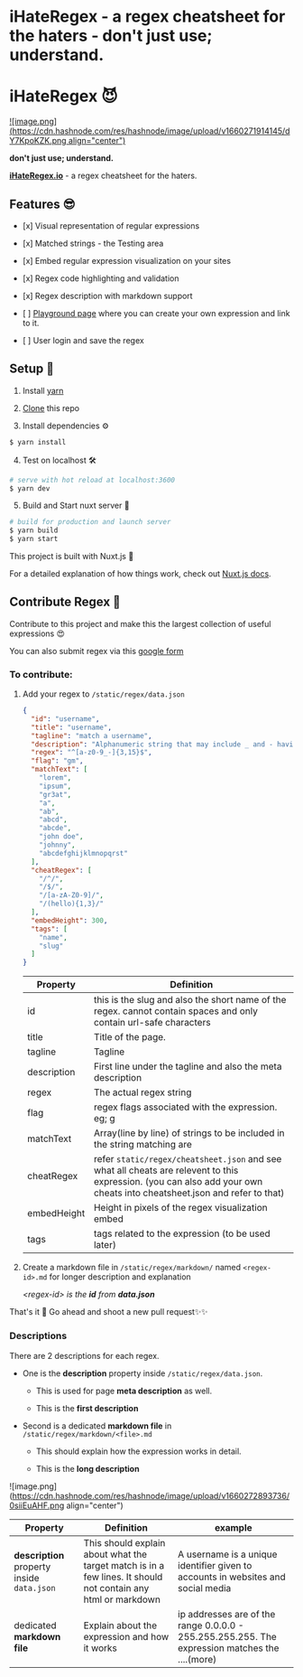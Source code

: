 # iHateRegex - a regex cheatsheet for the haters - don't just use; understand.

# iHateRegex 😈

[!\[image.png\](https://cdn.hashnode.com/res/hashnode/image/upload/v1660271914145/dY7KpoKZK.png align="center")](https://ihateregex.io)

**don't just use; understand.**

[**iHateRegex.io**](https://ihateregex.io) - a regex cheatsheet for the haters.

## Features 😎

*   \[x\] Visual representation of regular expressions
    
*   \[x\] Matched strings - the Testing area
    
*   \[x\] Embed regular expression visualization on your sites
    
*   \[x\] Regex code highlighting and validation
    
*   \[x\] Regex description with markdown support
    
*   \[ \] [Playground page](https://ihateregex.io/playground) where you can create your own expression and link to it.
    
*   \[ \] User login and save the regex
    

## Setup 🚀

1.  Install [yarn](https://yarnpkg.com/)
    
2.  [Clone](https://help.github.com/en/github/creating-cloning-and-archiving-repositories/cloning-a-repository) this repo
    
3.  Install dependencies ⚙️
    

```bash
$ yarn install
```

4.  Test on localhost 🛠
    

```bash
# serve with hot reload at localhost:3600
$ yarn dev
```

5.  Build and Start nuxt server 🚀
    

```bash
# build for production and launch server
$ yarn build
$ yarn start
```

This project is built with Nuxt.js 🙌

For a detailed explanation of how things work, check out [Nuxt.js docs](https://nuxtjs.org).

## Contribute Regex 🙏

Contribute to this project and make this the largest collection of useful expressions 😍

You can also submit regex via this [google form](https://forms.gle/Cwo3VupujQJzeoYQ9)

### To contribute:

1.  Add your regex to `/static/regex/data.json`
    
    ```json
    {
      "id": "username",
      "title": "username",
      "tagline": "match a username",
      "description": "Alphanumeric string that may include _ and - having a length of 3 to 16 characters.",
      "regex": "^[a-z0-9_-]{3,15}$",
      "flag": "gm",
      "matchText": [
        "lorem",
        "ipsum",
        "gr3at",
        "a",
        "ab",
        "abcd",
        "abcde",
        "john doe",
        "johnny",
        "abcdefghijklmnopqrst"
      ],
      "cheatRegex": [
        "/^/",
        "/$/",
        "/[a-zA-Z0-9]/",
        "/(hello){1,3}/"
      ],
      "embedHeight": 300,
      "tags": [
        "name",
        "slug"
      ]
    }
    ```
    
    | Property | Definition |
    | --- | --- |
    | id | this is the slug and also the short name of the regex. cannot contain spaces and only contain url-safe characters |
    | title | Title of the page. |
    | tagline | Tagline |
    | description | First line under the tagline and also the meta description |
    | regex | The actual regex string |
    | flag | regex flags associated with the expression. eg; g |
    | matchText | Array(line by line) of strings to be included in the string matching are |
    | cheatRegex | refer `static/regex/cheatsheet.json` and see what all cheats are relevent to this expression. (you can also add your own cheats into cheatsheet.json and refer to that) |
    | embedHeight | Height in pixels of the regex visualization embed |
    | tags | tags related to the expression (to be used later) |
    

2.  Create a markdown file in `/static/regex/markdown/` named `<regex-id>.md` for longer description and explanation
    
    *&lt;regex-id&gt; is the* ***id*** *from* ***data.json***
    

That's it 🙌 Go ahead and shoot a new pull request✨✨

### Descriptions

There are 2 descriptions for each regex.

*   One is the **description** property inside `/static/regex/data.json`.
    
    *   This is used for page **meta description** as well.
        
    *   This is the **first description**
        
*   Second is a dedicated **markdown file** in `/static/regex/markdown/<file>.md`
    
    *   This should explain how the expression works in detail.
        
    *   This is the **long description**
        

![image.png](https://cdn.hashnode.com/res/hashnode/image/upload/v1660272893736/0siiEuAHF.png align="center")

| Property | Definition | example |
| --- | --- | --- |
| **description** property inside `data.json` | This should explain about what the target match is in a few lines. It should not contain any html or markdown | A username is a unique identifier given to accounts in websites and social media |
| dedicated **markdown file** | Explain about the expression and how it works | ip addresses are of the range 0.0.0.0 - 255.255.255.255. The expression matches the ....(more) |